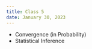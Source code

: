 ```yaml
---
title: Class 5
date: January 30, 2023 
---
```


- Convergence (in Probability)
- Statistical Inference
